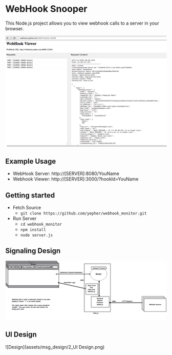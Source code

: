 # WebHook Snooper

This Node.js project allows you to view webhook calls to a server in your browser.

![ScreenShot](assets/ScreenShot.png)

## Example Usage

* WebHook Server: http://[SERVER]:8080/YouName
* Webhook Viewer: http://[SERVER]:3000/?hookId=YouName



## Getting started

* Fetch Source
	* `git clone https://github.com/yepher/webhook_monitor.git`
* Run Server
	* `cd webhook_monitor`
	* `npm install`
	* `node server.js`

	

## Signaling Design

![Design](assets/msg_design/1_MessageBus.png)


## UI Design

![Design](assets/msg_design/2_UI Design.png)


